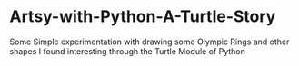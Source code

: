 # Artsy-with-Python-A-Turtle-Story

Some Simple experimentation with drawing some Olympic Rings and other shapes I found interesting through the Turtle 
Module of Python
